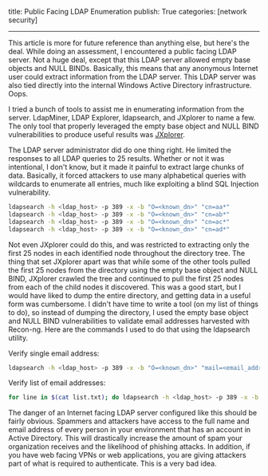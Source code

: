 title: Public Facing LDAP Enumeration
publish: True
categories: [network security]

---

This article is more for future reference than anything else, but here's the deal. While doing an assessment, I encountered a public facing LDAP server. Not a huge deal, except that this LDAP server allowed empty base objects and NULL BINDs. Basically, this means that any anonymous Internet user could extract information from the LDAP server. This LDAP server was also tied directly into the internal Windows Active Directory infrastructure. Oops.

<!-- READMORE -->

I tried a bunch of tools to assist me in enumerating information from the server. LdapMiner, LDAP Explorer, ldapsearch, and JXplorer to name a few. The only tool that properly leveraged the empty base object and NULL BIND vulnerabilities to produce useful results was [JXplorer](http://jxplorer.org/).

The LDAP server administrator did do one thing right. He limited the responses to all LDAP queries to 25 results. Whether or not it was intentional, I don't know, but it made it painful to extract large chunks of data. Basically, it forced attackers to use many alphabetical queries with wildcards to enumerate all entries, much like exploiting a blind SQL Injection vulnerability.

``` bash
ldapsearch -h <ldap_host> -p 389 -x -b "O=<known_dn>" "cn=aa*"
ldapsearch -h <ldap_host> -p 389 -x -b "O=<known_dn>" "cn=ab*"
ldapsearch -h <ldap_host> -p 389 -x -b "O=<known_dn>" "cn=ac*"
ldapsearch -h <ldap_host> -p 389 -x -b "O=<known_dn>" "cn=ad*"
```

Not even JXplorer could do this, and was restricted to extracting only the first 25 nodes in each identified node throughout the directory tree. The thing that set JXplorer apart was that while some of the other tools pulled the first 25 nodes from the directory using the empty base object and NULL BIND, JXplorer crawled the tree and continued to pull the first 25 nodes from each of the child nodes it discovered. This was a good start, but I would have liked to dump the entire directory, and getting data in a useful form was cumbersome. I didn't have time to write a tool (on my list of things to do), so instead of dumping the directory, I used the empty base object and NULL BIND vulnerabilities to validate email addresses harvested with Recon-ng. Here are the commands I used to do that using the ldapsearch utility.

Verify single email address:

``` bash
ldapsearch -h <ldap_host> -p 389 -x -b "O=<known_dn>" "mail=<email_address>"
```

Verify list of email addresses:

``` bash
for line in $(cat list.txt); do ldapsearch -h <ldap_host> -p 389 -x -b "O=<known_dn>" "mail=$line" | grep mail: | cut -d" " -f2; done
```

The danger of an Internet facing LDAP server configured like this should be fairly obvious. Spammers and attackers have access to the full name and email address of every person in your environment that has an account in Active Directory. This will drastically increase the amount of spam your organization receives and the likelihood of phishing attacks. In addition, if you have web facing VPNs or web applications, you are giving attackers part of what is required to authenticate. This is a very bad idea.
